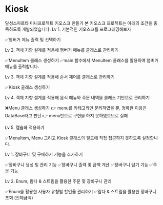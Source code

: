 # Kiosk
달성스파르타 미니프로젝트 키오스크 만들기
본 키오스크 프로젝트는 아래의 조건을 충족하도록 개발되었습니다.
Lv 1. 기본적인 키오스크를 프로그래밍해보자

✅햄버거 메뉴 출력 및 선택하기

Lv 2. 객체 지향 설계를 적용해 햄버거 메뉴를 클래스로 관리하기

✅MenuItem 클래스 생성하기
✅main 함수에서 MenuItem 클래스를 활용하여 햄버거 메뉴를 출력합니다.

Lv 3. 객체 지향 설계를 적용해 순서 제어를 클래스로 관리하기

✅Kiosk 클래스 생성하기

Lv 4. 객체 지향 설계를 적용해 음식 메뉴와 주문 내역을 클래스 기반으로 관리하기

❌Menu 클래스 생성하기
👉 menu를 카테고리만 분리하였을 뿐, 정확한 이용은 DataBase라고 판단
👉 menu만으로 구현을 하지 못하였으므로 실패


Lv 5. 캡슐화 적용하기

✅MenuItem, Menu 그리고 Kiosk 클래스의 필드에 직접 접근하지 못하도록 설정합니다.

Lv 1. 장바구니 및 구매하기 기능을 추가하기

✅장바구니 생성 및 관리 기능
✅장바구니 출력 및 금액 계산
✅장바구니 담기 기능
✅주문 기능

Lv 2. Enum, 람다 & 스트림을 활용한 주문 및 장바구니 관리

✅Enum을 활용한 사용자 유형별 할인율 관리하기
✅람다 & 스트림을 활용한 장바구니 조회 (전체금액)
